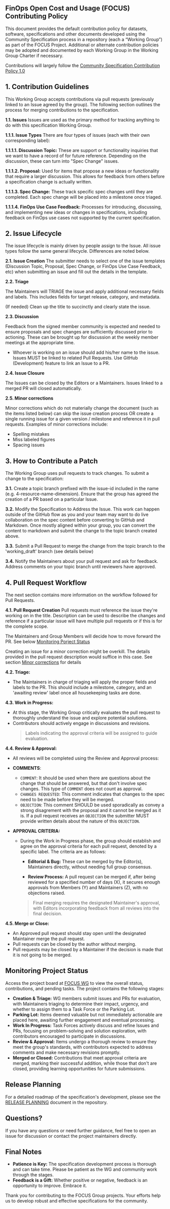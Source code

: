 FinOps Open Cost and Usage (FOCUS) Contributing Policy
-------------------------------------------------------

This document provides the default contribution policy for datasets, software, specifications and other documents developed using the Community Specification process in a repository (each a “Working Group”) as part of the FOCUS Project. Additional or alternate contribution policies may be adopted and documented by each Working Group in the Working Group Charter if necessary.

Contributions will largely follow the [Community Specification Contribution Policy 1.0](https://github.com/CommunitySpecification/Community_Specification/blob/main/6._Contributing.md)

## 1.	Contribution Guidelines

This Working Group accepts contributions via pull requests (previously linked to an Issue agreed by the group). The following section outlines the process for merging contributions to the specification.

**1.1.	Issues**  Issues are used as the primary method for tracking anything to do with this specification Working Group.

**1.1.1.	Issue Types**  There are four types of issues (each with their own corresponding label):

**1.1.1.1.	Discussion Topic:** These are support or functionality inquiries that we want to have a record of for future reference. Depending on the discussion, these can turn into "Spec Change" issues.

**1.1.1.2.	Proposal:** Used for items that propose a new ideas or functionality that require a larger discussion. This allows for feedback from others before a specification change is actually written. 

**1.1.1.3.	Spec Change:** These track specific spec changes until they are completed. Each spec change will be placed into a milestone once triaged.

**1.1.1.4. FinOps Use Case Feedback:** Processes for introducing, discussing, and implementing new ideas or changes in specifications, including feedback on FinOps use cases not supported by the current specification.

## 2.	Issue Lifecycle

The issue lifecycle is mainly driven by people assign to the Issue. All issue types follow the same general lifecycle. Differences are noted below.

**2.1.	Issue Creation**
The submitter needs to select one of the issue templates (Discussion Topic, Proposal, Spec Change, or FinOps Use Case Feedback, etc) when submitting an issue and fill out the details in the template.

**2.2.	Triage**

The Maintainers will TRIAGE the issue and apply additional necessary fields and labels. This includes fields for target release, category, and metadata.

(If needed) Clean up the title to succinctly and clearly state the issue.

**2.3.	Discussion**

Feedback from the signed member community is expected and needed to ensure proposals and spec changes are sufficiently discussed prior to actioning. These can be brought up for discussion at the weekly member meetings at the appropriate time.

* Whoever is working on an issue should add his/her name to the issue. Issues MUST be linked to related Pull Requests. Use GitHub (Development) feature to link an Issue to a PR.

**2.4.	Issue Closure**

The Issues can be closed by the Editors or a Maintainers. Issues linked to a merged PR will closed automatically. 

**2.5. Minor corrections**

Minor corrections which do not materially change the document (such as the items listed below) can skip the issue creation process OR create a single running issue for a given version / milestone and reference it in pull requests.
Examples of minor corrections include:
* Spelling mistakes
* Miss labeled figures
* Spacing issues

## 3.	How to Contribute a Patch

The Working Group uses pull requests to track changes. To submit a change to the specification:

**3.1.** Create a topic branch prefixed with the issue-id included in the name (e.g. 4-resource-name-dimension). Ensure that the group has agreed the creation of a PR based on a particular Issue.

**3.2.** Modify the Specification to Address the Issue. This work can happen outside of the GitHub flow as you and your team may want to do live collaboration on the spec content before converting to GitHub and Markdown. Once mostly aligned within your group, you can convert the content to markdown and submit the change to the topic branch created above.

**3.3.** Submit a Pull Request to merge the change from the topic branch to the 'working_draft' branch (see details below)

**3.4.** Notify the Maintainers about your pull request and ask for feedback. Address comments on your topic branch until reviewers have approved.

## 4.	Pull Request Workflow

The next section contains more information on the workflow followed for Pull Requests.

**4.1.	Pull Request Creation**
Pull requests must reference the issue they're working on in the title. Description can be used to describe the changes and reference if a particular issue will have multiple pull requests or if this is for the complete scope.

The Maintainers and Group Members will decide how to move forward the PR. See below [Monitoring Porject Status](monitoring-project-status)

Creating an issue for a minor correction might be overkill. The details provided in the pull request description would suffice in this case. See section [Minor corrections](#2.5.-minor-corrections) for details

**4.2. Triage:** 
* The Maintainers in charge of triaging will apply the proper fields and labels to the PR. This should include a milestone, category, and an 'awaiting review' label once all housekeeping tasks are done.

**4.3. Work in Progress:** 
* At this stage, the Working Group critically evaluates the pull request to thoroughly understand the issue and explore potential solutions.
* Contributors should actively engage in discussions and revisions. 
    >Labels indicating the approval criteria will be assigned to guide evaluation.

**4.4. Review & Approval:** 

* All reviews will be completed using the Review and Approval process:

* **COMMENTS**: 
    * `COMMENT`: It should be used when there are questions about the change that should be answered, but that don't involve spec changes. This type of `COMMENT` does not count as approval.
    * `CHANGES REQUESTED`: This comment indicates that changes to the spec need to be made before they will be merged.
    * `OBJECTION`: This comment SHOULD be used sporadically as convey a strong disagrement with the proposal and it cannot be merged as it is. If a pull request receives an `OBJECTION` the submitter MUST provide written details about the nature of this `OBJECTION`.

* **APPROVAL CRITERIA:**
    * During the Work in Progress phase, the group should establish and agree on the approval criteria for each pull request, denoted by a specific label. The criteria are as follows:

        * **Editorial & Bug:** These can be merged by the Editor(s), Maintainers directly, without needing full group consensus.

        * **Review Process:** A pull request can be merged if, after being reviewed for a specified number of days (X), it secures enough approvals from Members (Y) and Maintainers (Z), with no objections raised.

        >Final merging requires the designated Maintainer's approval, with Editors incorporating feedback from all reviews into the final decision.

**4.5. Merge or Close:** 
* An Approved pull request should stay open until the designated Maintainer merge the pull request.
* Pull requests can be closed by the author without merging.
* Pull requests may be closed by a Maintainer if the decision is made that it is not going to be merged.


## Monitoring Project Status

Access the project board at [FOCUS WG](https://github.com/orgs/FinOps-Open-Cost-and-Usage-Spec/projects/5) to view the overall status, contributions, and pending tasks. The project contains the following stages:

* **Creation & Triage:** WG members submit issues and PRs for evaluation, with Maintainers triaging to determine their impact, urgency, and whether to assign them to a Task Force or the Parking Lot.
* **Parking Lot:** Items deemed valuable but not immediately actionable are placed here, awaiting further engagement and eventual processing.
* **Work In Progress:** Task Forces actively discuss and refine Issues and PRs, focusing on problem-solving and solution exploration, with contributors encouraged to participate in discussions.
* **Review & Approval:** Items undergo a thorough review to ensure they meet the group's standards, with contributors expected to address comments and make necessary revisions promptly.
* **Merged or Closed:** Contributions that meet approval criteria are merged, marking their successful addition, while those that don't are closed, providing learning opportunities for future submissions.

## Release Planning
For a detailed roadmap of the specification's development, please see the [RELEASE PLANNING]() document in the repository. 

## Questions?

If you have any questions or need further guidance, feel free to open an issue for discussion or contact the project maintainers directly.

## Final Notes

- **Patience is Key:** The specification development process is thorough and can take time. Please be patient as the WG and community work through the stages.
- **Feedback is a Gift:** Whether positive or negative, feedback is an opportunity to improve. Embrace it.

Thank you for contributing to the FOCUS Group projects. Your efforts help us to develop robust and effective specifications for the community.